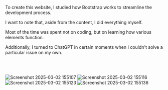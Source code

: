 <p>To create this website, I studied how Bootstrap works to streamline the development process. </p>
<p>I want to note that, aside from the content, I did everything myself.</p>
<p>Most of the time was spent not on coding, but on learning how various elements function.</p>
<p>Additionally, I turned to ChatGPT in certain moments when I couldn't solve a particular issue on my own.</p>
<br><br>

![Screenshot 2025-03-02 155107](https://github.com/user-attachments/assets/1b0c7290-489e-4dd8-946b-effc70752ba0)
![Screenshot 2025-03-02 155116](https://github.com/user-attachments/assets/c9a979d4-403e-4770-b47a-3b286729ab9b)
![Screenshot 2025-03-02 155123](https://github.com/user-attachments/assets/a6554262-d15f-42f3-b104-f378b8cf3015)
![Screenshot 2025-03-02 155136](https://github.com/user-attachments/assets/9d9d59ca-8185-493c-8c07-b0eb8dc94a3f)
